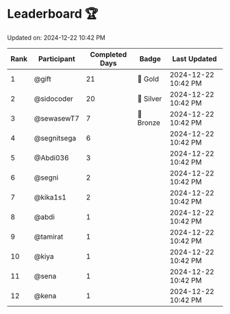 # Leaderboard 🏆

Updated on: 2024-12-22 10:42 PM

| Rank | Participant       | Completed Days | Badge      | Last Updated         |
|------|-------------------|----------------|------------|----------------------|
| 1    | @gift             | 21             | 🏅 Gold     | 2024-12-22 10:42 PM |
| 2    | @sidocoder        | 20             | 🥈 Silver   | 2024-12-22 10:42 PM |
| 3    | @sewasewT7        | 7              | 🥉 Bronze   | 2024-12-22 10:42 PM |
| 4    | @segnitsega       | 6              |            | 2024-12-22 10:42 PM |
| 5    | @Abdi036          | 3              |            | 2024-12-22 10:42 PM |
| 6    | @segni            | 2              |            | 2024-12-22 10:42 PM |
| 7    | @kika1s1          | 2              |            | 2024-12-22 10:42 PM |
| 8    | @abdi             | 1              |            | 2024-12-22 10:42 PM |
| 9    | @tamirat          | 1              |            | 2024-12-22 10:42 PM |
| 10   | @kiya             | 1              |            | 2024-12-22 10:42 PM |
| 11   | @sena             | 1              |            | 2024-12-22 10:42 PM |
| 12   | @kena             | 1              |            | 2024-12-22 10:42 PM |
